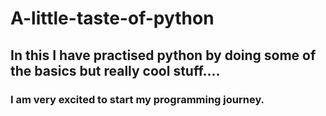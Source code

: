 # A-little-taste-of-python
## In this I have practised python by doing some of the basics but really cool stuff....
### I am very excited to start my programming journey.
